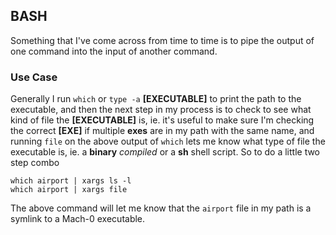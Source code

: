 ## BASH

Something that I've come across from time to time is to pipe the output of one command into the input of another command.

### Use Case

Generally I run `which` or `type -a` **[EXECUTABLE]** to print the path to the executable, and then the next step in my process is to check to see what kind of file the **[EXECUTABLE]** is, ie. it's useful to make sure I'm checking the correct **[EXE]** if multiple **exes** are in my path with the same name, and running `file` on the above output of `which` lets me know what type of file the executable is, ie. a **binary** _compiled_ or a **sh** shell script.  So to do a little two step combo

```shell
which airport | xargs ls -l
which airport | xargs file
```

The above command will let me know that the `airport` file in my path is a symlink to a Mach-0 executable.
